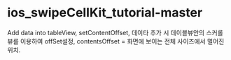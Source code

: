 # ios_swipeCellKit_tutorial-master

Add data into tableView, setContentOffset, 데이타 추가 시 데이블뷰안의 스커롤뷰를 이용하여 offSet설정, contentsOffset = 화면에 보이는 전체 사이즈에서 멀어진 위치.
